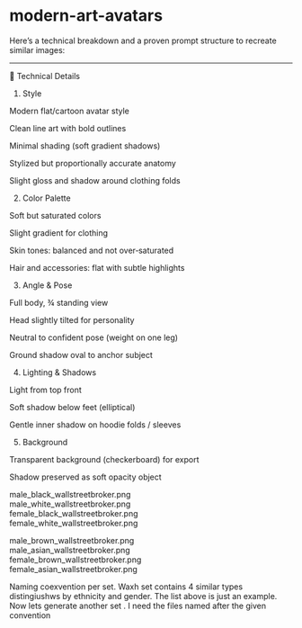 # modern-art-avatars

Here’s a technical breakdown and a proven prompt structure to recreate similar images:


---

🎯 Technical Details

1. Style

Modern flat/cartoon avatar style

Clean line art with bold outlines

Minimal shading (soft gradient shadows)

Stylized but proportionally accurate anatomy

Slight gloss and shadow around clothing folds


2. Color Palette

Soft but saturated colors

Slight gradient for clothing

Skin tones: balanced and not over‑saturated

Hair and accessories: flat with subtle highlights


3. Angle & Pose

Full body, ¾ standing view

Head slightly tilted for personality

Neutral to confident pose (weight on one leg)

Ground shadow oval to anchor subject


4. Lighting & Shadows

Light from top front

Soft shadow below feet (elliptical)

Gentle inner shadow on hoodie folds / sleeves


5. Background

Transparent background (checkerboard) for export

Shadow preserved as soft opacity object



male_black_wallstreetbroker.png  
male_white_wallstreetbroker.png  
female_black_wallstreetbroker.png  
female_white_wallstreetbroker.png


male_brown_wallstreetbroker.png  
male_asian_wallstreetbroker.png  
female_brown_wallstreetbroker.png  
female_asian_wallstreetbroker.png






Naming coexvention per set. Waxh set contains 4 similar types distingiushws by ethnicity and gender. The list above is just an example. Now lets generate another set . I need the files named after the given convention
